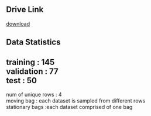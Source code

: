 ## Drive Link
[download](https://drive.google.com/open?id=1sPzHTgGcKwDkGLlJp48TIfhHjn6sbUnb)

## Data Statistics
training	: 145  
validation 	: 77  
test		: 50   
-------------------------------------------
num of unique rows 	: 4  
moving bag		: each dataset is sampled from  different rows  
stationary bags		:each dataset comprised of one bag   

